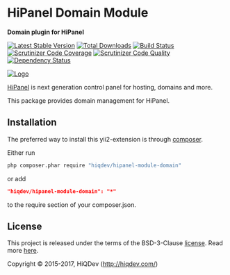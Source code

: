 HiPanel Domain Module
=====================

**Domain plugin for HiPanel**

[![Latest Stable Version](https://poser.pugx.org/hiqdev/hipanel-module-domain/v/stable)](https://packagist.org/packages/hiqdev/hipanel-module-domain)
[![Total Downloads](https://poser.pugx.org/hiqdev/hipanel-module-domain/downloads)](https://packagist.org/packages/hiqdev/hipanel-module-domain)
[![Build Status](https://img.shields.io/travis/hiqdev/hipanel-module-domain.svg)](https://travis-ci.org/hiqdev/hipanel-module-domain)
[![Scrutinizer Code Coverage](https://img.shields.io/scrutinizer/coverage/g/hiqdev/hipanel-module-domain.svg)](https://scrutinizer-ci.com/g/hiqdev/hipanel-module-domain/)
[![Scrutinizer Code Quality](https://img.shields.io/scrutinizer/g/hiqdev/hipanel-module-domain.svg)](https://scrutinizer-ci.com/g/hiqdev/hipanel-module-domain/)
[![Dependency Status](https://www.versioneye.com/php/hiqdev:hipanel-module-domain/dev-master/badge.svg)](https://www.versioneye.com/php/hiqdev:hipanel-module-domain/dev-master)

[![Logo](https://raw.githubusercontent.com/hiqdev/hipanel-core/master/docs/logo.png)](https://hipanel.com/)

[HiPanel](http://hipanel.com) is next generation control panel for hosting, domains and more.

This package provides domain management for HiPanel.

## Installation

The preferred way to install this yii2-extension is through [composer](http://getcomposer.org/download/).

Either run

```sh
php composer.phar require "hiqdev/hipanel-module-domain"
```

or add

```json
"hiqdev/hipanel-module-domain": "*"
```

to the require section of your composer.json.

## License

This project is released under the terms of the BSD-3-Clause [license](LICENSE).
Read more [here](http://choosealicense.com/licenses/bsd-3-clause).

Copyright © 2015-2017, HiQDev (http://hiqdev.com/)
